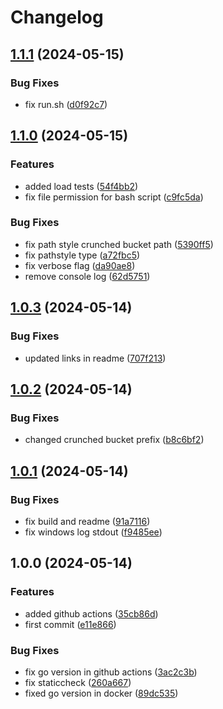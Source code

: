 # Changelog

## [1.1.1](https://github.com/project-n-oss/sidekick-router/compare/v1.1.0...v1.1.1) (2024-05-15)


### Bug Fixes

* fix run.sh ([d0f92c7](https://github.com/project-n-oss/sidekick-router/commit/d0f92c7aa6da001229cdf01feb905a2c1ed90af9))

## [1.1.0](https://github.com/project-n-oss/sidekick-router/compare/v1.0.3...v1.1.0) (2024-05-15)


### Features

* added load tests ([54f4bb2](https://github.com/project-n-oss/sidekick-router/commit/54f4bb2717827dcac062f57a4771ca1b2180ff36))
* fix file permission for bash script ([c9fc5da](https://github.com/project-n-oss/sidekick-router/commit/c9fc5dadd52e429e32d09431b09b63eb7d4ffef5))


### Bug Fixes

* fix path style crunched bucket path ([5390ff5](https://github.com/project-n-oss/sidekick-router/commit/5390ff53decc2179214b54cb8a485dbad2e8b441))
* fix pathstyle type ([a72fbc5](https://github.com/project-n-oss/sidekick-router/commit/a72fbc5b79be3f9cfd625515a5193390f3f0fb16))
* fix verbose flag ([da90ae8](https://github.com/project-n-oss/sidekick-router/commit/da90ae8b520b849fc326a0fd9a42eaf955d4b7c2))
* remove console log ([62d5751](https://github.com/project-n-oss/sidekick-router/commit/62d5751554ff0dfa446a02280119836c43ab476f))

## [1.0.3](https://github.com/project-n-oss/sidekick-router/compare/v1.0.2...v1.0.3) (2024-05-14)


### Bug Fixes

* updated links in readme ([707f213](https://github.com/project-n-oss/sidekick-router/commit/707f21371831611d89b85ba49400f7b10aa0e565))

## [1.0.2](https://github.com/project-n-oss/sidekick-router/compare/v1.0.1...v1.0.2) (2024-05-14)


### Bug Fixes

* changed crunched bucket prefix ([b8c6bf2](https://github.com/project-n-oss/sidekick-router/commit/b8c6bf2aae07d23ee8a44f1f98ade21f4e989997))

## [1.0.1](https://github.com/project-n-oss/sidekick-router/compare/v1.0.0...v1.0.1) (2024-05-14)


### Bug Fixes

* fix build and readme ([91a7116](https://github.com/project-n-oss/sidekick-router/commit/91a7116e48c2098dcdd9f70a5afbaf950d48edc8))
* fix windows log stdout ([f9485ee](https://github.com/project-n-oss/sidekick-router/commit/f9485ee0354ab2b9fc6f485dd78ce5e0418ec48a))

## 1.0.0 (2024-05-14)


### Features

* added github actions ([35cb86d](https://github.com/project-n-oss/sidekick-router/commit/35cb86dc888a2aaa8d592b095c03d13a4c3ceb10))
* first commit ([e11e866](https://github.com/project-n-oss/sidekick-router/commit/e11e866d8cfbdabb629b75fbf0dca1a73c02be1d))


### Bug Fixes

* fix go version in github actions ([3ac2c3b](https://github.com/project-n-oss/sidekick-router/commit/3ac2c3b1e65a85c77ba7fea962bcce5025e65dd9))
* fix staticcheck ([260a667](https://github.com/project-n-oss/sidekick-router/commit/260a6679a6ebc57cf55c68405f06e6a5c712f88f))
* fixed go version in docker ([89dc535](https://github.com/project-n-oss/sidekick-router/commit/89dc53588204c8fab34b67996a80ce9c3dca0da7))
